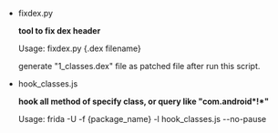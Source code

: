 + fixdex.py

	__tool to fix dex header__

	Usage: fixdex.py {.dex filename}
	
	generate "1_classes.dex" file as patched file after run this script.

+ hook_classes.js

	__hook all method of specify class, or query like "com.android*!*"__
	
	Usage: frida -U -f {package_name} -l hook_classes.js --no-pause
